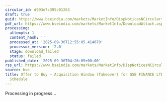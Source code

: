```yaml
---
circular_id: d993e7c395c91263
draft: true
guid: https://www.bseindia.com/markets/MarketInfo/DispNoticesNCirculars.aspx?Noticeid={B6BCD4E5-965F-4A6E-ABA7-9874FFF08606}&noticeno=20250930-2&dt=09/30/2025&icount=2&totcount=55&flag=0
pdf_url: https://www.bseindia.com/markets/MarketInfo/DownloadAttach.aspx?id=20250930-2&attachedId=
processing:
  attempts: 1
  content_hash: ''
  processed_at: '2025-09-30T12:55:05.414670'
  processor_version: '2.0'
  stage: download_failed
  status: failed
published_date: '2025-09-30T04:26:05+00:00'
rss_url: https://www.bseindia.com/markets/MarketInfo/DispNoticesNCirculars.aspx?Noticeid={B6BCD4E5-965F-4A6E-ABA7-9874FFF08606}&noticeno=20250930-2&dt=09/30/2025&icount=2&totcount=55&flag=0
source: bse
title: Offer to Buy – Acquisition Window (Takeover) for GSB FINANCE LTD - Live Activities
  Schedule
---
```


Processing in progress...